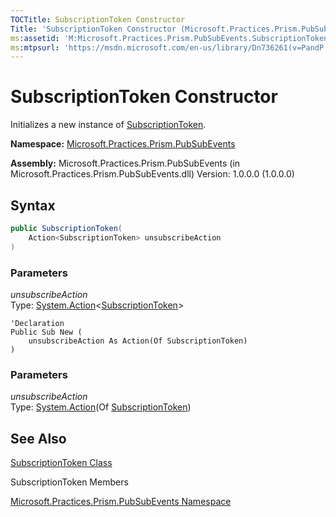 ```yaml
---
TOCTitle: SubscriptionToken Constructor
Title: 'SubscriptionToken Constructor (Microsoft.Practices.Prism.PubSubEvents)'
ms:assetid: 'M:Microsoft.Practices.Prism.PubSubEvents.SubscriptionToken.\#ctor(System.Action{Microsoft.Practices.Prism.PubSubEvents.SubscriptionToken})'
ms:mtpsurl: 'https://msdn.microsoft.com/en-us/library/Dn736261(v=PandP.50)'
---
```


# SubscriptionToken Constructor

Initializes a new instance of [SubscriptionToken](https://msdn.microsoft.com/en-us/library/microsoft.practices.prism.pubsubevents.subscriptiontoken).

**Namespace:** [Microsoft.Practices.Prism.PubSubEvents](https://msdn.microsoft.com/en-us/library/microsoft.practices.prism.pubsubevents)

**Assembly:** Microsoft.Practices.Prism.PubSubEvents (in Microsoft.Practices.Prism.PubSubEvents.dll) Version: 1.0.0.0 (1.0.0.0)

## Syntax

```C#
public SubscriptionToken(
	Action<SubscriptionToken> unsubscribeAction
)
```

### Parameters

*unsubscribeAction*<br/> 
		Type: [System.Action](http://msdn.microsoft.com/en-us/library/018hxwa8)<[SubscriptionToken](https://msdn.microsoft.com/en-us/library/microsoft.practices.prism.pubsubevents.subscriptiontoken)>

```VB
'Declaration
Public Sub New ( 
	unsubscribeAction As Action(Of SubscriptionToken)
)
```
### Parameters

*unsubscribeAction*<br/> 
		Type: [System.Action](http://msdn.microsoft.com/en-us/library/018hxwa8)(Of [SubscriptionToken](https://msdn.microsoft.com/en-us/library/microsoft.practices.prism.pubsubevents.subscriptiontoken))

## See Also

[SubscriptionToken Class](https://msdn.microsoft.com/en-us/library/microsoft.practices.prism.pubsubevents.subscriptiontoken)

SubscriptionToken Members

[Microsoft.Practices.Prism.PubSubEvents Namespace](https://msdn.microsoft.com/en-us/library/microsoft.practices.prism.pubsubevents)
